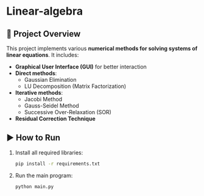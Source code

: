 # Linear-algebra

## 📌 Project Overview
This project implements various **numerical methods for solving systems of linear equations**.
It includes:
- **Graphical User Interface (GUI)** for better interaction
- **Direct methods**:
  - Gaussian Elimination
  - LU Decomposition (Matrix Factorization)
- **Iterative methods**:
  - Jacobi Method
  - Gauss-Seidel Method
  - Successive Over-Relaxation (SOR)
- **Residual Correction Technique**

## ▶️ How to Run
1. Install all required libraries:
   ```bash
   pip install -r requirements.txt
   ```
2. Run the main program:
   ```bash
   python main.py
   ```
